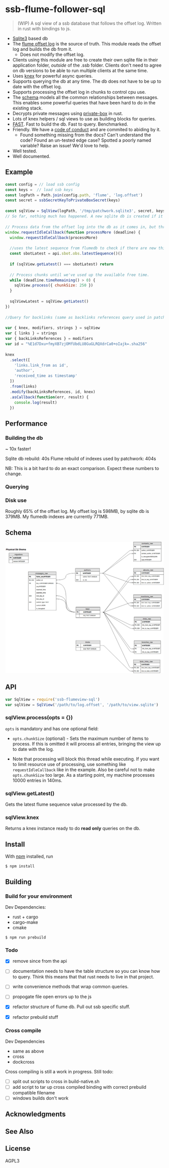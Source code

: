 # ssb-flume-follower-sql 

> (WIP) A sql view of a ssb database that follows the offset log. Written in rust with bindings to js. 

- [Sqlite3](http://sqlite.org) based db
- The [flume offset log](https://github.com/flumedb/flumelog-offset) is the source of truth. This module reads the offset log and builds the db from it.
  - Does not modify the offset log.
- Clients using this module are free to create their own sqlite file in their application folder, _outside_ of the .ssb folder. Clients don't need to agree on db versions to be able to run multiple clients at the same time. 
- Uses [knex](http://knexjs.org/) for powerful async queries.
- Supports querying the db at any time. The db does not have to be up to date with the offset log. 
- Supports processing the offset log in chunks to control cpu use. 
- The [schema](#Schema) models all the common relationships between messages. This enables some powerful queries that have been hard to do in the existing stack. 
- Decrypts private messages using [private-box](https://github.com/pietgeursen/private-box-rs) in rust.  
- Lots of knex helpers / sql views to use as building blocks for queries.
- [FAST](#Performance). Fast to build the db. Fast to query. Benchmarked.
- Friendly. We have a [code of conduct](/code-of-conduct.md) and are commited to abiding by it.
  - Found something missing from the docs? Can't understand the code? Found an un-tested edge case? Spotted a poorly named variable? Raise an issue! We'd love to help.
- Well tested.
- Well documented.

## Example

```js
const config = // load ssb config 
const keys =  // load ssb keys
const logPath = Path.join(config.path, 'flume', 'log.offset')
const secret = ssbSecretKeyToPrivateBoxSecret(keys)

const sqlView = SqlView(logPath, '/tmp/patchwork.sqlite3', secret, keys.id)
// So far, nothing much has happened. A new sqlite db is created if it doesn't exist. No indexing is happening automatically.

// Process data from the offset log into the db as it comes in, but throttled so it's not too cpu hungry. (Assumes you can use `requestIdleCallback`)
window.requestIdleCallback(function processMore (deadline) {
  window.requestIdleCallback(processMore)

  //uses the latest sequence from flumedb to check if there are new things in the offset log.
  const sbotLatest = api.sbot.obs.latestSequence()()

  if (sqlView.getLatest() === sbotLatest) return

  // Process chunks until we've used up the available free time.
  while (deadline.timeRemaining() > 0) {
    sqlView.process({ chunkSize: 250 })
  }

  sqlViewLatest = sqlView.getLatest()
})

//Query for backlinks (same as backlinks references query used in patchwork)

var { knex, modifiers, strings } = sqlView
var { links } = strings
var { backLinksReferences } = modifiers
var id = "%E1d7Dxu+fmyXB7zjOMfUbdLU8GuGLRQXdrCa0+oIajk=.sha256"

knex
  .select([
    'links.link_from as id',
    'author',
    'received_time as timestamp'
  ])
  .from(links)
  .modify(backLinksReferences, id, knex)
  .asCallback(function(err, result) {
    console.log(result)
  })
```

## Performance

### Building the db

~ 10x faster!

Sqlite db rebuild: 40s
Flume rebuild of indexes used by patchwork: 404s

NB: This is a bit hard to do an exact comparison. Expect these numbers to change.

### Querying

### Disk use

Roughly 65% of the offset log. My offset log is 598MB, by sqlite db is 379MB.
My flumedb indexes are currently 771MB.

## Schema

![schema](/docs/images/ssb-flumeview-sql.jpg)

## API

```js
var SqlView = require('ssb-flumeview-sql')
var sqlView = SqlView('/path/to/log.offset', '/path/to/view.sqlite') 
```

### sqlView.process(opts = {})

`opts` is mandatory and has one optional field:

- `opts.chunkSize` (optional) - Sets the maximum number of items to process. If this is omitted it will process all entries, bringing the view up to date with the log.

- Note that processing will block this thread while executing. If you want to limit resource use of processing, use something like `requestIdleCallback` like in the example. Also be careful not to make `opts.chunkSize` too large. As a starting point, my machine processes 10000 entries in 140ms.

### sqlView.getLatest()

Gets the latest flume sequence value processed by the db.

### sqlView.knex

Returns a knex instance ready to do **read only** queries on the db.

## Install

With [npm](https://npmjs.org/) installed, run

```
$ npm install 
```

## Building

### Build for your environment

Dev Dependencies:
  - rust + cargo
  - cargo-make
  - cmake

```
$ npm run prebuild
```

### Todo

- [x] remove since from the api
- [ ] documentation needs to have the table structure so you can know how to query. Think this means that that rust needs to live in that project.
- [ ] write convenience methods that wrap common queries.
- [ ] propogate file open errors up to the js
- [x] refactor structure of flume db. Pull out ssb specific stuff.
- [x] refactor prebuild stuff


### Cross compile

Dev Dependencies
  - same as above
  - cross
  - dockcross

Cross compiling is still a work in progress. Still todo:
  - [ ] split out scripts to cross in build-native.sh
  - [ ] add script to tar up cross compiled binding with correct prebuild compatible filename
  - [ ] windows builds don't work

## Acknowledgments

## See Also

## License

AGPL3
